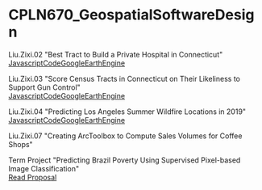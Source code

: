 # CPLN670_GeospatialSoftwareDesign

Liu.Zixi.02 "Best Tract to Build a Private Hospital in Connecticut" <br/>
[JavascriptCodeGoogleEarthEngine](https://code.earthengine.google.com/777683dcc3aef7293cd897ef22f08eb5)

Liu.Zixi.03 "Score Census Tracts in Connecticut on Their Likeliness to Support Gun Control" <br/>
[JavascriptCodeGoogleEarthEngine](https://code.earthengine.google.com/628e45d937abf443f560e38f5500aa52)

Liu.Zixi.04 "Predicting Los Angeles Summer Wildfire Locations in 2019" <br/>
[JavascriptCodeGoogleEarthEngine](https://code.earthengine.google.com/3b77b0206604b14e785fd11769d85632)

Liu.Zixi.07 "Creating ArcToolbox to Compute Sales Volumes for Coffee Shops" <br/>

Term Project "Predicting Brazil Poverty Using  Supervised Pixel-based Image Classification"<br/>
[Read Proposal](https://github.com/zixi-liu/CPLN670_GeospatialSoftwareDesign/blob/master/BrazilProject.pdf)
